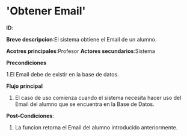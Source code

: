 # 'Obtener Email'

**ID**:

**Breve descripcion**:El sistema obtiene el Email de un alumno.

**Acotres principales**:Profesor
**Actores secundarios**:Sistema

**Precondiciones**

1.El Email debe de existir en la base de datos.

**Flujo principal**

1. El caso de uso comienza cuando el sistema necesita hacer uso del Email del  alumno que se encuentra en la Base de Datos.

**Post-Condiciones**:

1. La funcion retorna el Email del alumno introducido anteriormente.


